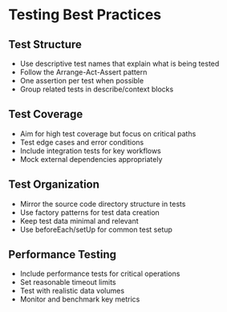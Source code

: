 # Testing Best Practices

## Test Structure
- Use descriptive test names that explain what is being tested
- Follow the Arrange-Act-Assert pattern
- One assertion per test when possible
- Group related tests in describe/context blocks

## Test Coverage
- Aim for high test coverage but focus on critical paths
- Test edge cases and error conditions
- Include integration tests for key workflows
- Mock external dependencies appropriately

## Test Organization
- Mirror the source code directory structure in tests
- Use factory patterns for test data creation
- Keep test data minimal and relevant
- Use beforeEach/setUp for common test setup

## Performance Testing
- Include performance tests for critical operations
- Set reasonable timeout limits
- Test with realistic data volumes
- Monitor and benchmark key metrics
